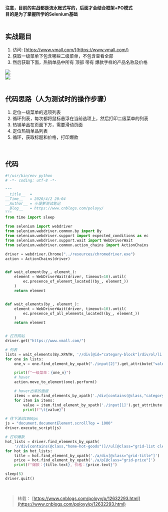 **注意，目前的实战都是流水账式写的，后面才会结合框架+PO模式**  
**目的是为了掌握所学的Selenium基础**  
 

## 实战题目

1. 访问: [https://www.vmall.com/](https://www.vmall.com/)
1. 获取一级菜单下包含哪些二级菜单，不包含查看全部
1. 然后获取下面，热销单品中所有 顶部 带有 爆款字样的产品名称及价格

![](https://img2020.cnblogs.com/blog/1896874/202004/1896874-20200404161251385-1078085909.png)  
![](https://img2020.cnblogs.com/blog/1896874/202004/1896874-20200404161309032-1166720637.png)  
 

## 代码思路（人为测试时的操作步骤）

1. 定位一级菜单的选项列表
1. 循环列表，每次都将鼠标悬浮在当前选项上，然后打印二级菜单的列表
1. 热销单品在页面下方，需要滑动页面
1. 定位热销单品列表
1. 循环，获取标题和价格，打印爆款

 

## 代码

```python
#!/usr/bin/env python
# -*- coding: utf-8 -*-

"""
__title__  = 
__Time__   = 2020/4/2 20:04
__Author__ = 小菠萝测试笔记
__Blog__   = https://www.cnblogs.com/poloyy/
"""
from time import sleep

from selenium import webdriver
from selenium.webdriver.common.by import By
from selenium.webdriver.support import expected_conditions as ec
from selenium.webdriver.support.wait import WebDriverWait
from selenium.webdriver.common.action_chains import ActionChains

driver = webdriver.Chrome("../resources/chromedriver.exe")
action = ActionChains(driver)


def wait_element(by_, element_):
    element = WebDriverWait(driver, timeout=10).until(
        ec.presence_of_element_located((by_, element_))
    )
    return element


def wait_elements(by_, element_):
    element = WebDriverWait(driver, timeout=10).until(
        ec.presence_of_all_elements_located((by_, element_))
    )
    return element


# 打开网站
driver.get("https://www.vmall.com/")

# 列表
lists = wait_elements(By.XPATH, '//div[@id="category-block"]/div/ol/li')
for one in lists:
    one_v = one.find_element_by_xpath("./input[2]").get_attribute("value")

    print(f"一级菜单：{one_v}")
    # hover
    action.move_to_element(one).perform()

    # hover出来的面板
    items = one.find_elements_by_xpath('./div[contains(@class,"category-panels")]/ul/li[@class="subcate-item"]')
    for item in items:
        value = item.find_element_by_xpath('./input[1]').get_attribute("value")
        print(f"\t{value}")

# 往下滚动1000px
js = "document.documentElement.scrollTop = 1000"
driver.execute_script(js)

# 打印爆款
hot_lists = driver.find_elements_by_xpath(
    '//div[contains(@class,"home-hot-goods")]//ul[@class="grid-list clearfix"]/li')
for hot in hot_lists:
    title = hot.find_element_by_xpath('./a/div[@class="grid-title"]')
    price = hot.find_element_by_xpath('./a/p[@class="grid-price"]')
    print(f"爆款：{title.text}, 价格：{price.text}")

sleep(5)
driver.quit()

```
 
> 转载： [https://www.cnblogs.com/poloyy/p/12632293.html](https://www.cnblogs.com/poloyy/p/12632293.html)

